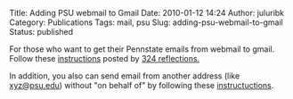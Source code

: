 Title: Adding PSU webmail to Gmail
Date: 2010-01-12 14:24
Author: juluribk
Category: Publications
Tags: mail, psu
Slug: adding-psu-webmail-to-gmail
Status: published

For those who want to get their Pennstate emails from webmail to gmail. Follow these [instructions](http://three20four.wordpress.com/2008/03/26/penn-state-webmail-to-gmail/) posted by [324 reflections.](http://three20four.wordpress.com/)

In addition, you also can send email from another address (like xyz@psu.edu) without "on behalf of" by following these [instructuctions](http://gmailblog.blogspot.com/2009/07/send-mail-from-another-address-without.html).
